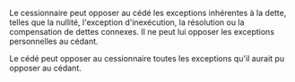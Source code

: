 Le cessionnaire peut opposer au cédé les exceptions inhérentes à la dette, telles que la nullité, l'exception d'inexécution, la résolution ou la compensation de dettes connexes. Il ne peut lui opposer les exceptions personnelles au cédant.


Le cédé peut opposer au cessionnaire toutes les exceptions qu'il aurait pu opposer au cédant.

